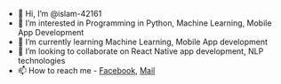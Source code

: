 - 👋 Hi, I’m @islam-42161
- 👀 I’m interested in Programming in Python, Machine Learning, Mobile App Development
- 🌱 I’m currently learning Machine Learning, Mobile App development
- 💞️ I’m looking to collaborate on React Native app development, NLP technologies
- 📫 How to reach me - [Facebook](https://www.facebook.com/sazzad.ulislam.12177/), [Mail](mdsazzadul.islam.42161@gmail.com)



<!---
islam-42161/islam-42161 is a ✨ special ✨ repository because its `README.md` (this file) appears on your GitHub profile.
You can click the Preview link to take a look at your changes.
--->
